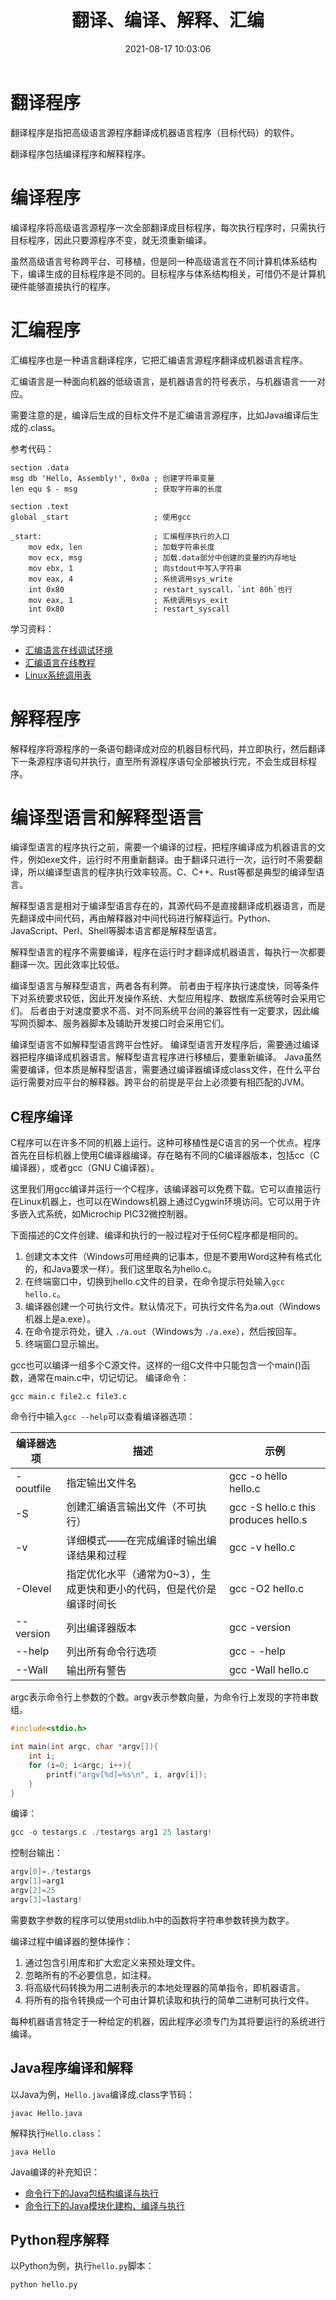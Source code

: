 ﻿---
title: 翻译、编译、解释、汇编
date: 2021-08-17 10:03:06
tags:
- 计算机科学基础
categories:
- 计算机科学基础
---

# 翻译程序
翻译程序是指把高级语言源程序翻译成机器语言程序（目标代码）的软件。

翻译程序包括编译程序和解释程序。

# 编译程序
编译程序将高级语言源程序一次全部翻译成目标程序，每次执行程序时，只需执行目标程序，因此只要源程序不变，就无须重新编译。

虽然高级语言号称跨平台、可移植，但是同一种高级语言在不同计算机体系结构下，编译生成的目标程序是不同的。目标程序与体系结构相关，可惜仍不是计算机硬件能够直接执行的程序。

# 汇编程序
汇编程序也是一种语言翻译程序，它把汇编语言源程序翻译成机器语言程序。

汇编语言是一种面向机器的低级语言，是机器语言的符号表示，与机器语言一一对应。

需要注意的是，编译后生成的目标文件不是汇编语言源程序，比如Java编译后生成的.class。

参考代码：
```shell
section .data
msg db 'Hello, Assembly!', 0x0a ; 创建字符串变量
len	equ	$ - msg                 ; 获取字符串的长度
 
section .text
global _start                   ; 使用gcc

_start:                         ; 汇编程序执行的入口
    mov	edx, len                ; 加载字符串长度
    mov ecx, msg                ; 加载.data部分中创建的变量的内存地址
    mov ebx, 1                  ; 向stdout中写入字符串
    mov eax, 4                  ; 系统调用sys_write
    int 0x80                    ; restart_syscall，`int 80h`也行
    mov	eax, 1                  ; 系统调用sys_exit
	int	0x80                    ; restart_syscall
```

学习资料：
- [汇编语言在线调试环境](https://www.tutorialspoint.com/compile_assembly_online.php)
- [汇编语言在线教程](https://asmtutor.com)
- [Linux系统调用表](https://chromium.googlesource.com/chromiumos/docs/+/HEAD/constants/syscalls.md)

# 解释程序
解释程序将源程序的一条语句翻译成对应的机器目标代码，并立即执行，然后翻译下一条源程序语句并执行，直至所有源程序语句全部被执行完，不会生成目标程序。

# 编译型语言和解释型语言

编译型语言的程序执行之前，需要一个编译的过程，把程序编译成为机器语言的文件，例如exe文件，运行时不用重新翻译。由于翻译只进行一次，运行时不需要翻译，所以编译型语言的程序执行效率较高。C、C++、Rust等都是典型的编译型语言。

解释型语言是相对于编译型语言存在的，其源代码不是直接翻译成机器语言，而是先翻译成中间代码，再由解释器对中间代码进行解释运行。Python、JavaScript、Perl、Shell等脚本语言都是解释型语言。

解释型语言的程序不需要编译，程序在运行时才翻译成机器语言，每执行一次都要翻译一次。因此效率比较低。

编译型语言与解释型语言，两者各有利弊。
前者由于程序执行速度快，同等条件下对系统要求较低，因此开发操作系统、大型应用程序、数据库系统等时会采用它们。
后者由于对速度要求不高、对不同系统平台间的兼容性有一定要求，因此编写网页脚本、服务器脚本及辅助开发接口时会采用它们。

编译型语言不如解释型语言跨平台性好。
编译型语言开发程序后，需要通过编译器把程序编译成机器语言。解释型语言程序进行移植后，要重新编译。
Java虽然需要编译，但本质是解释型语言，需要通过编译器编译成class文件，在什么平台运行需要对应平台的解释器。跨平台的前提是平台上必须要有相匹配的JVM。

## C程序编译

C程序可以在许多不同的机器上运行。这种可移植性是C语言的另一个优点。程序首先在目标机器上使用C编译器编译。存在略有不同的C编译器版本，包括cc（C编译器），或者gcc（GNU C编译器）。

这里我们用gcc编译并运行一个C程序，该编译器可以免费下载。它可以直接运行在Linux机器上，也可以在Windows机器上通过Cygwin环境访问。它可以用于许多嵌入式系统，如Microchip PIC32微控制器。

下面描述的C文件创建、编译和执行的一般过程对于任何C程序都是相同的。
 1. 创建文本文件（Windows可用经典的记事本，但是不要用Word这种有格式化的，和Java要求一样）。我们这里取名为hello.c。
 2. 在终端窗口中，切换到hello.c文件的目录，在命令提示符处输入`gcc hello.c`。
 3. 编译器创建一个可执行文件。默认情况下，可执行文件名为a.out（Windows机器上是a.exe）。
 4. 在命令提示符处，键入 `./a.out`（Windows为 `./a.exe`），然后按回车。
 5. 终端窗口显示输出。

gcc也可以编译一组多个C源文件。这样的一组C文件中只能包含一个main()函数，通常在main.c中，切记切记。
编译命令：
```shell
gcc main.c file2.c file3.c
```

命令行中输入`gcc --help`可以查看编译器选项：

| 编译器选项 | 描述 | 示例 |
|--|--|--|
| -ooutfile | 指定输出文件名 | gcc -o hello hello.c |
| -S | 创建汇编语言输出文件（不可执行） | gcc -S hello.c this produces hello.s |
| -v | 详细模式——在完成编译时输出编译结果和过程 | gcc -v hello.c |
| -Olevel | 指定优化水平（通常为0~3），生成更快和更小的代码，但是代价是编译时间长 | gcc -O2 hello.c |
| --version | 列出编译器版本 | gcc -version |
| --help | 列出所有命令行选项 | gcc - -help |
| --Wall | 输出所有警告 | gcc -Wall hello.c |

argc表示命令行上参数的个数。argv表示参数向量，为命令行上发现的字符串数组。

```c
#include<stdio.h>

int main(int argc, char *argv[]){
    int i;
    for (i=0; i<argc; i++){
        printf("argv[%d]=%s\n", i, argv[i]);
    }
}
```

编译：
```c
gcc -o testargs.c ./testargs arg1 25 lastarg!
```

控制台输出：
```c
argv[0]=./testargs
argv[1]=arg1
argv[2]=25
argv[3]=lastarg!
```

需要数字参数的程序可以使用stdlib.h中的函数将字符串参数转换为数字。

编译过程中编译器的整体操作：
 1. 通过包含引用库和扩大宏定义来预处理文件。
 2. 忽略所有的不必要信息，如注释。
 3. 将高级代码转换为用二进制表示的本地处理器的简单指令，即机器语言。
 4. 将所有的指令转换成一个可由计算机读取和执行的简单二进制可执行文件。

每种机器语言特定于一种给定的机器，因此程序必须专门为其将要运行的系统进行编译。

## Java程序编译和解释

以Java为例，`Hello.java`编译成.class字节码：
```shell
javac Hello.java
```
解释执行`Hello.class`：
```shell
java Hello
```

Java编译的补充知识：
- [命令行下的Java包结构编译与执行](https://blankspace.blog.csdn.net/article/details/104552096)
- [命令行下的Java模块化建构、编译与执行](https://blankspace.blog.csdn.net/article/details/104555618)

## Python程序解释

以Python为例，执行`hello.py`脚本：
```shell
python hello.py
```


